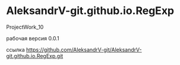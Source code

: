 # AleksandrV-git.github.io.RegExp
ProjectWork_10

рабочая версия 0.0.1

ссылка <https://github.com/AleksandrV-git/AleksandrV-git.github.io.RegExp.git>